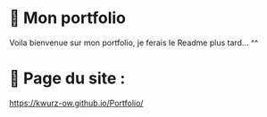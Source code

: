 # 🌊 Mon portfolio

Voila bienvenue sur mon portfolio, je ferais le Readme plus tard...
^^

# 📄 Page du site :
https://kwurz-ow.github.io/Portfolio/
